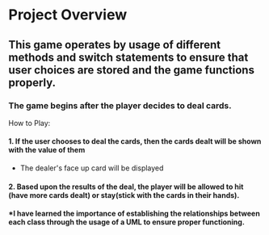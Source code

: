 # Project Overview

## This game operates by usage of different methods and switch statements to ensure that user choices are stored and the game functions properly.

### The game begins after the player decides to deal cards.

How to Play:

#### 1. If the user chooses to deal the cards, then the cards dealt will be shown with the value of them
* The dealer's face up card will be displayed
#### 2. Based upon the results of the deal, the player will be allowed to hit (have more cards dealt) or stay(stick with the cards in their hands).

#### *I have learned the importance of establishing the relationships between each class through the usage of a UML to ensure proper functioning.
